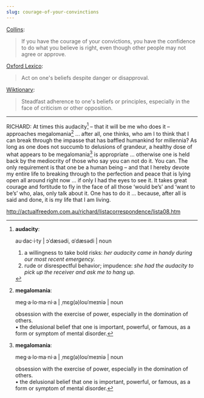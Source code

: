 ```yaml
---
slug: courage-of-your-convinctions
---
```


[Collins](https://www.collinsdictionary.com/dictionary/english/the-courage-of-your-convictions):

> If you have the courage of your convictions, you have the confidence to do what you believe is right, even though other people may not agree or approve.

[Oxford Lexico](https://www.lexico.com/definition/have_the_courage_of_one's_convictions):

> Act on one's beliefs despite danger or disapproval.

[Wiktionary](https://en.wiktionary.org/wiki/courage_of_one's_convictions):

> Steadfast adherence to one's beliefs or principles, especially in the face of criticism or other opposition. 

---

RICHARD: At times this audacity[^a] – that it will be me who does it – approaches megalomania[^m] ... after all, one thinks, who am I to think that I can break through the impasse that has baffled humankind for millennia? As long as one does not succumb to delusions of grandeur, a healthy dose of what appears to be megalomania[^m] is appropriate ... otherwise one is held back by the mediocrity of those who say you can not do it. You can. The only requirement is that one be a human being – and that I hereby devote my entire life to breaking through to the perfection and peace that is lying open all around right now ... if only I had the eyes to see it. It takes great courage and fortitude to fly in the face of all those ‘would be’s’ and ‘want to be’s’ who, alas, only talk about it. One has to do it ... because, after all is said and done, it is my life that I am living.

http://actualfreedom.com.au/richard/listacorrespondence/lista08.htm

[^m]: **megalomania**:

    meg·a·lo·ma·ni·a | ˌmɛɡ(ə)loʊˈmeɪniə |
    noun

    obsession with the exercise of power, especially in the domination of others.\
    • the delusional belief that one is important, powerful, or famous, as a form or symptom of mental disorder.

[^a]: **audacity**:

    au·dac·i·ty | ɔˈdæsədi, ɑˈdæsədi |
    noun

    1. a willingness to take bold risks: *her audacity came in handy during our most recent emergency.*
    2. rude or disrespectful behavior; impudence: *she had the audacity to pick up the receiver and ask me to hang up.*